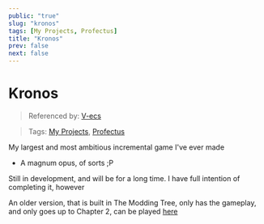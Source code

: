```yaml
---
public: "true"
slug: "kronos"
tags: [My Projects, Profectus]
title: "Kronos"
prev: false
next: false
---
```

# Kronos

> Referenced by: [V-ecs](/garden/v-ecs/index.md)

> Tags: [My Projects](/garden/my-projects/index.md), [Profectus](/garden/profectus/index.md)

My largest and most ambitious incremental game I've ever made
- A magnum opus, of sorts ;P

Still in development, and will be for a long time. I have full intention of completing it, however

An older version, that is built in The Modding Tree, only has the gameplay, and only goes up to Chapter 2, can be played [here](https://thepaperpilot.org/kronos/)
